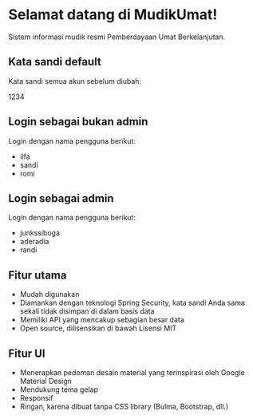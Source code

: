 # Selamat datang di MudikUmat!
Sistem informasi mudik resmi Pemberdayaan Umat Berkelanjutan.

## Kata sandi default
Kata sandi semua akun sebelum diubah:

1234

## Login sebagai bukan admin
Login dengan nama pengguna berikut:

* ilfa
* sandi
* romi

## Login sebagai admin
Login dengan nama pengguna berikut:

* junkssiboga
* aderadia
* randi

## Fitur utama

* Mudah digunakan
* Diamankan dengan teknologi Spring Security, kata sandi Anda sama sekali tidak disimpan di dalam basis data
* Memiliki API yang mencakup sebagian besar data
* Open source, dilisensikan di bawah Lisensi MIT

## Fitur UI

* Menerapkan pedoman desain material yang terinspirasi oleh Google Material Design
* Mendukung tema gelap
* Responsif
* Ringan, karena dibuat tanpa CSS library (Bulma, Bootstrap, dll.)